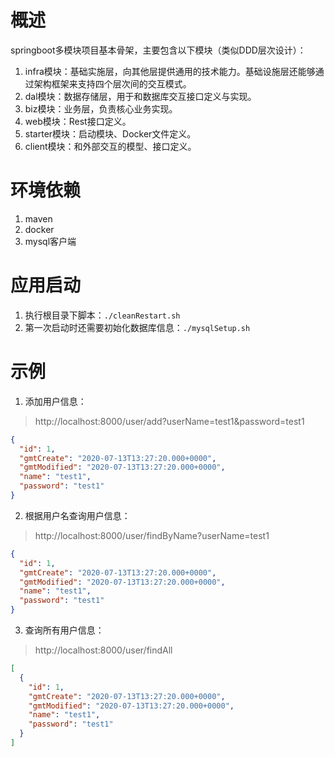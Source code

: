 # 概述
springboot多模块项目基本骨架，主要包含以下模块（类似DDD层次设计）：
1. infra模块：基础实施层，向其他层提供通用的技术能力。基础设施层还能够通过架构框架来支持四个层次间的交互模式。
2. dal模块：数据存储层，用于和数据库交互接口定义与实现。
3. biz模块：业务层，负责核心业务实现。
4. web模块：Rest接口定义。
5. starter模块：启动模块、Docker文件定义。
6. client模块：和外部交互的模型、接口定义。

# 环境依赖
1. maven
2. docker
3. mysql客户端

# 应用启动
1. 执行根目录下脚本：`./cleanRestart.sh`
2. 第一次启动时还需要初始化数据库信息：`./mysqlSetup.sh`

# 示例
1. 添加用户信息：
> http://localhost:8000/user/add?userName=test1&password=test1
```json
{
  "id": 1,
  "gmtCreate": "2020-07-13T13:27:20.000+0000",
  "gmtModified": "2020-07-13T13:27:20.000+0000",
  "name": "test1",
  "password": "test1"
}
```
2. 根据用户名查询用户信息：
> http://localhost:8000/user/findByName?userName=test1
```json
{
  "id": 1,
  "gmtCreate": "2020-07-13T13:27:20.000+0000",
  "gmtModified": "2020-07-13T13:27:20.000+0000",
  "name": "test1",
  "password": "test1"
}
```
3. 查询所有用户信息：
> http://localhost:8000/user/findAll
```json
[
  {
    "id": 1,
    "gmtCreate": "2020-07-13T13:27:20.000+0000",
    "gmtModified": "2020-07-13T13:27:20.000+0000",
    "name": "test1",
    "password": "test1"
  }
]
```
